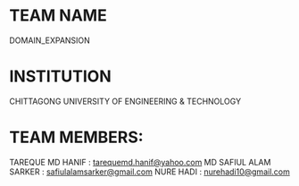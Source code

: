 # TEAM NAME

DOMAIN_EXPANSION

# INSTITUTION

CHITTAGONG UNIVERSITY OF ENGINEERING & TECHNOLOGY

# TEAM MEMBERS:

TAREQUE MD HANIF : tarequemd.hanif@yahoo.com
MD SAFIUL ALAM SARKER : safiulalamsarker@gmail.com
NURE HADI : nurehadi10@gmail.com
